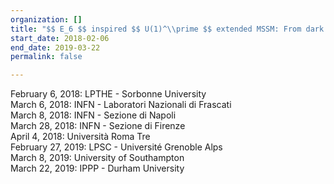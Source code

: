 ```yaml
---
organization: []
title: "$$ E_6 $$ inspired $$ U(1)^\\prime $$ extended MSSM: From dark matter to LHC"
start_date: 2018-02-06
end_date: 2019-03-22
permalink: false

---
```

February 6, 2018: LPTHE - Sorbonne University  
March 6, 2018: INFN - Laboratori Nazionali di Frascati  
March 8, 2018: INFN - Sezione di Napoli  
March 28, 2018: INFN - Sezione di Firenze  
April 4, 2018: Università Roma Tre  
February 27, 2019: LPSC - Université Grenoble Alps  
March 8, 2019: University of Southampton  
March 22, 2019: IPPP - Durham University